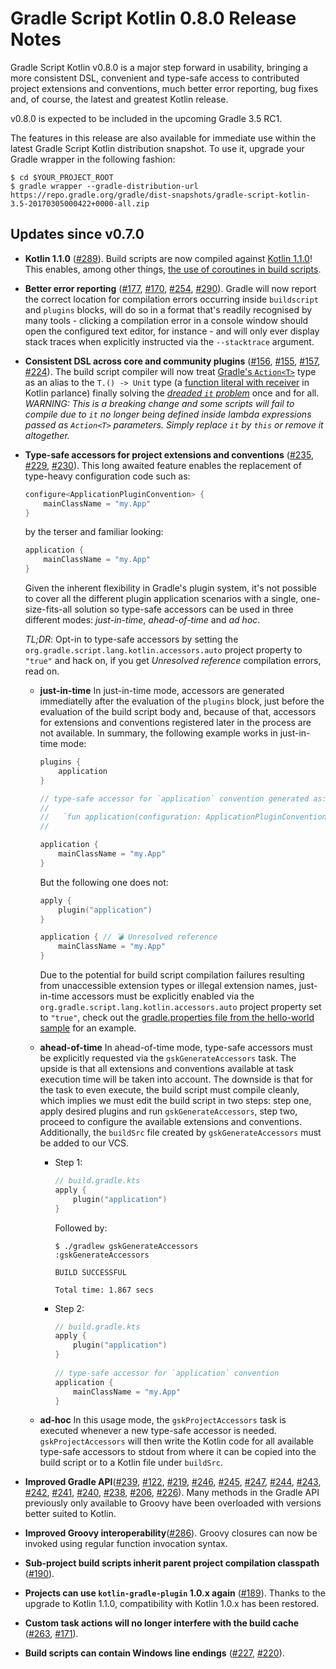 Gradle Script Kotlin 0.8.0 Release Notes
========================================

Gradle Script Kotlin v0.8.0 is a major step forward in usability, bringing a more consistent DSL, convenient and type-safe access to contributed project extensions and conventions, much better error reporting, bug fixes and, of course, the latest and greatest Kotlin release. 
 
v0.8.0 is expected to be included in the upcoming Gradle 3.5 RC1.

The features in this release are also available for immediate use within the latest Gradle Script Kotlin distribution snapshot. To use it, upgrade your Gradle wrapper in the following fashion:

    $ cd $YOUR_PROJECT_ROOT
    $ gradle wrapper --gradle-distribution-url https://repo.gradle.org/gradle/dist-snapshots/gradle-script-kotlin-3.5-20170305000422+0000-all.zip

Updates since v0.7.0
--------------------

 * **Kotlin 1.1.0** ([#289](https://github.com/gradle/gradle-script-kotlin/issues/289)). Build scripts are now compiled against [Kotlin 1.1.0](https://blog.jetbrains.com/kotlin/2017/03/kotlin-1-1/)! This enables, among other things, [the use of coroutines in build scripts](https://github.com/gradle/gradle-script-kotlin/issues/292#issuecomment-284367696).
    
 * **Better error reporting** ([#177](https://github.com/gradle/gradle-script-kotlin/issues/177), [#170](https://github.com/gradle/gradle-script-kotlin/issues/170), [#254](https://github.com/gradle/gradle-script-kotlin/issues/254), [#290](https://github.com/gradle/gradle-script-kotlin/issues/290)). Gradle will now report the correct location for compilation errors occurring inside `buildscript` and `plugins` blocks, will do so in a format that's readily recognised by many tools - clicking a compilation error in a console window should open the configured text editor, for instance - and will only ever display stack traces when explicitly instructed via the `--stacktrace` argument. 

 * **Consistent DSL across core and community plugins** ([#156](https://github.com/gradle/gradle-script-kotlin/issues/156), [#155](https://github.com/gradle/gradle-script-kotlin/issues/155), [#157](https://github.com/gradle/gradle-script-kotlin/issues/157), [#224](https://github.com/gradle/gradle-script-kotlin/issues/224)). The build script compiler will now treat [Gradle's `Action<T>`](https://docs.gradle.org/current/javadoc/org/gradle/api/Action.html) type as an alias to the `T.() -> Unit` type (a [function literal with receiver](https://kotlinlang.org/docs/reference/lambdas.html#function-literals-with-receiver) in Kotlin parlance) finally solving the [_dreaded `it` problem_](https://www.youtube.com/watch?v=vv4zh_oPBTw&feature=youtu.be&t=1387) once and for all. _WARNING: This is a breaking change and some scripts will fail to compile due to `it` no longer being defined inside lambda expressions passed as `Action<T>` parameters. Simply replace `it` by `this` or remove it altogether._

 * **Type-safe accessors for project extensions and conventions** ([#235](https://github.com/gradle/gradle-script-kotlin/issues/235), [#229](https://github.com/gradle/gradle-script-kotlin/issues/229), [#230](https://github.com/gradle/gradle-script-kotlin/issues/230)). This long awaited feature enables the replacement of type-heavy configuration code such as:

   ```kotlin
   configure<ApplicationPluginConvention> {
       mainClassName = "my.App"
   }
   ```

   by the terser and familiar looking:

   ```kotlin
   application {
       mainClassName = "my.App"
   }
   ```

   Given the inherent flexibility in Gradle's plugin system, it's not possible to cover all the different plugin application scenarios with a single, one-size-fits-all solution so type-safe accessors can be used in three different modes: _just-in-time_, _ahead-of-time_ and _ad hoc_.

   *TL;DR*: Opt-in to type-safe accessors by setting the `org.gradle.script.lang.kotlin.accessors.auto` project property to `"true"` and hack on, if you get _Unresolved reference_ compilation errors, read on.
   
    * **just-in-time** In just-in-time mode, accessors are generated immediatelly after the evaluation of the `plugins` block, just before the evaluation of the build script body and, because of that, accessors for extensions and conventions registered later in the process are not available. In summary, the following example works in just-in-time mode:

        ```kotlin
        plugins {
            application
        }

        // type-safe accessor for `application` convention generated as:
        //
        //   `fun application(configuration: ApplicationPluginConvention.() -> Unit): ApplicationPluginConvention`
        //

        application {
            mainClassName = "my.App"
        }
        ```

        But the following one does not:

        ```kotlin
        apply {
            plugin("application")
        }

        application { // 💣 Unresolved reference
            mainClassName = "my.App"
        }
        ```
        Due to the potential for build script compilation failures resulting from unaccessible extension types or illegal extension names, just-in-time accessors must be explicitly enabled via the `org.gradle.script.lang.kotlin.accessors.auto` project property set to `"true"`, check out the [gradle.properties file from the hello-world sample](https://github.com/gradle/gradle-script-kotlin/blob/e75d7d99734c5c6fbe67f9b2f7128a8e037f2fbd/samples/hello-world/gradle.properties) for an example.

    * **ahead-of-time** In ahead-of-time mode, type-safe accessors must be explicitly requested via the `gskGenerateAccessors` task. The upside is that all extensions and conventions available at task execution time will be taken into account. The downside is that for the task to even execute, the build script must compile cleanly, which implies we must edit the build script in two steps: step one, apply desired plugins and run `gskGenerateAccessors`, step two, proceed to configure the available extensions and conventions. Additionally, the `buildSrc` file created by `gskGenerateAccessors` must be added to our VCS.

      * Step 1:
        ```kotlin
        // build.gradle.kts
        apply {
            plugin("application")
        }
        ```

        Followed by:

            $ ./gradlew gskGenerateAccessors
            :gskGenerateAccessors
 
            BUILD SUCCESSFUL
 
            Total time: 1.867 secs


      * Step 2:
        ```kotlin
        // build.gradle.kts
        apply {
            plugin("application")
        }
 
        // type-safe accessor for `application` convention
        application {
            mainClassName = "my.App"
        }
        ```

    * **ad-hoc** In this usage mode, the `gskProjectAccessors` task is executed whenever a new type-safe accessor is needed. `gskProjectAccessors` will then write the Kotlin code for all available type-safe accessors to stdout from where it can be copied into the build script or to a Kotlin file under `buildSrc`.

 * **Improved Gradle API**([#239](https://github.com/gradle/gradle-script-kotlin/issues/239), [#122](https://github.com/gradle/gradle-script-kotlin/issues/122), [#219](https://github.com/gradle/gradle-script-kotlin/issues/219), [#246](https://github.com/gradle/gradle-script-kotlin/issues/246), [#245](https://github.com/gradle/gradle-script-kotlin/issues/245), [#247](https://github.com/gradle/gradle-script-kotlin/issues/247), [#244](https://github.com/gradle/gradle-script-kotlin/issues/244), [#243](https://github.com/gradle/gradle-script-kotlin/issues/243), [#242](https://github.com/gradle/gradle-script-kotlin/issues/242), [#241](https://github.com/gradle/gradle-script-kotlin/issues/241), [#240](https://github.com/gradle/gradle-script-kotlin/issues/240), [#238](https://github.com/gradle/gradle-script-kotlin/issues/238), [#206](https://github.com/gradle/gradle-script-kotlin/issues/206), [#226](https://github.com/gradle/gradle-script-kotlin/issues/226)). Many methods in the Gradle API previously only available to Groovy have been overloaded with versions better suited to Kotlin. 

 * **Improved Groovy interoperability**([#286](https://github.com/gradle/gradle-script-kotlin/issues/286)). Groovy closures can now be invoked using regular function invocation syntax.

 * **Sub-project build scripts inherit parent project compilation classpath** ([#190](https://github.com/gradle/gradle-script-kotlin/issues/190)). 

 * **Projects can use `kotlin-gradle-plugin` 1.0.x again** ([#189](https://github.com/gradle/gradle-script-kotlin/issues/189)). Thanks to the upgrade to Kotlin 1.1.0, compatibility with Kotlin 1.0.x has been restored.

 * **Custom task actions will no longer interfere with the build cache** ([#263](https://github.com/gradle/gradle-script-kotlin/issues/263), [#171](https://github.com/gradle/gradle-script-kotlin/issues/171)).

 * **Build scripts can contain Windows line endings** ([#227](https://github.com/gradle/gradle-script-kotlin/issues/227), [#220](https://github.com/gradle/gradle-script-kotlin/issues/220)).
